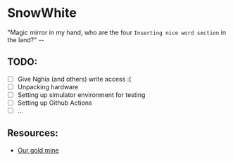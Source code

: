 # SnowWhite

"Magic mirror in my hand, who are the four `Inserting nice word section` in the land?" -- 

## TODO:

- [ ] Give Nghia (and others) write access :(
- [ ] Unpacking hardware
- [ ] Setting up simulator environment for testing
- [ ] Setting up Github Actions
- [ ] ...

## Resources:

- [Our gold mine](https://github.com/MichMich/MagicMirror/wiki/3rd-party-modules)
